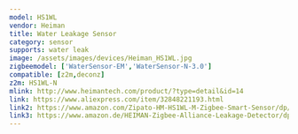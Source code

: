```yaml
---
model: HS1WL
vendor: Heiman
title: Water Leakage Sensor
category: sensor
supports: water leak
image: /assets/images/devices/Heiman_HS1WL.jpg
zigbeemodel: ['WaterSensor-EM','WaterSensor-N-3.0']
compatible: [z2m,deconz]
z2m: HS1WL-N
mlink: http://www.heimantech.com/product/?type=detail&id=14
link: https://www.aliexpress.com/item/32848221193.html
link2: https://www.amazon.com/Zipato-HM-HS1WL-M-Zigbee-Smart-Sensor/dp/B075JKNH4C
link3: https://www.amazon.de/HEIMAN-Zigbee-Alliance-Leakage-Detector/dp/B07DHRSLJY
---
```

